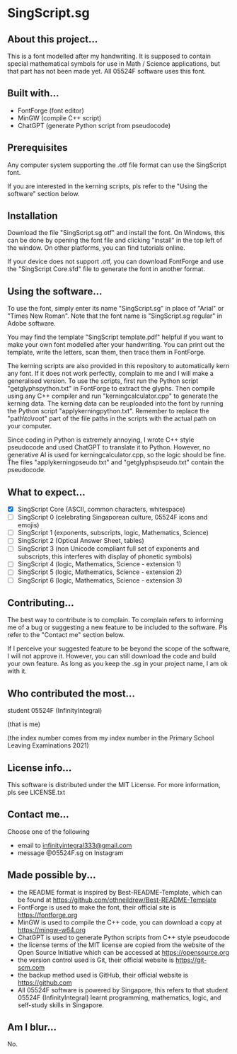 # SingScript.sg

## About this project...
This is a font modelled after my handwriting. It is supposed to contain special mathematical symbols for use in Math / Science applications, but that part has not been made yet. All 05524F software uses this font.

## Built with...
- FontForge (font editor)
- MinGW (compile C++ script)
- ChatGPT (generate Python script from pseudocode)

## Prerequisites
Any computer system supporting the .otf file format can use the SingScript font.

If you are interested in the kerning scripts, pls refer to the "Using the software" section below.

## Installation
Download the file "SingScript.sg.otf" and install the font. On Windows, this can be done by opening the font file and clicking "install" in the top left of the window. On other platforms, you can find tutorials online.

If your device does not support .otf, you can download FontForge and use the "SingScript Core.sfd" file to generate the font in another format.

## Using the software...
To use the font, simply enter its name "SingScript.sg" in place of "Arial" or "Times New Roman". Note that the font name is "SingScript.sg regular" in Adobe software.

You may find the template "SingScript template.pdf" helpful if you want to make your own font modelled after your handwriting. You can print out the template, write the letters, scan them, then trace them in FontForge.

The kerning scripts are also provided in this repository to automatically kern any font. If it does not work perfectly, complain to me and I will make a generalised version. To use the scripts, first run the Python script "getglyphspython.txt" in FontForge to extract the glyphs. Then compile using any C++ compiler and run "kerningcalculator.cpp" to generate the kerning data. The kerning data can be reuploaded into the font by running the Python script "applykerningpython.txt". Remember to replace the "path\\to\\root" part of the file paths in the scripts with the actual path on your computer.

Since coding in Python is extremely annoying, I wrote C++ style pseudocode and used ChatGPT to translate it to Python. However, no generative AI is used for kerningcalculator.cpp, so the logic should be fine. The files "applykerningpseudo.txt" and "getglyphspseudo.txt" contain the pseudocode.

## What to expect...
- [x] SingScript Core (ASCII, common characters, whitespace)
- [ ] SingScript 0 (celebrating Singaporean culture, 05524F icons and emojis)
- [ ] SingScript 1 (exponents, subscripts, logic, Mathematics, Science)
- [ ] SingScript 2 (Optical Answer Sheet, tables)
- [ ] SingScript 3 (non Unicode compliant full set of exponents and subscripts, this interferes with display of phonetic symbols)
- [ ] SingScript 4 (logic, Mathematics, Science - extension 1)
- [ ] SingScript 5 (logic, Mathematics, Science - extension 2)
- [ ] SingScript 6 (logic, Mathematics, Science - extension 3)

## Contributing...
The best way to contribute is to complain. To complain refers to informing me of a bug or suggesting a new feature to be included to the software. Pls refer to the "Contact me" section below.

If I perceive your suggested feature to be beyond the scope of the software, I will not approve it. However, you can still download the code and build your own feature. As long as you keep the .sg in your project name, I am ok with it.

## Who contributed the most...
student 05524F (InfinityIntegral)

(that is me)

(the index number comes from my index number in the Primary School Leaving Examinations 2021)

## License info...
This software is distributed under the MIT License. For more information, pls see LICENSE.txt

## Contact me...
Choose one of the following
- email to infinityintegral333@gmail.com
- message @05524F.sg on Instagram

## Made possible by...
- the README format is inspired by Best-README-Template, which can be found at https://github.com/othneildrew/Best-README-Template
- FontForge is used to make the font, their official site is https://fontforge.org
- MinGW is used to compile the C++ code, you can download a copy at https://mingw-w64.org
- ChatGPT is used to generate Python scripts from C++ style pseudocode
- the license terms of the MIT license are copied from the website of the Open Source Initiative which can be accessed at https://opensource.org
- the version control used is Git, their official website is https://git-scm.com
- the backup method used is GitHub, their official website is https://github.com
- All 05524F software is powered by Singapore, this refers to that student 05524F (InfinityIntegral) learnt programming, mathematics, logic, and self-study skills in Singapore.

## Am I blur...
No.
